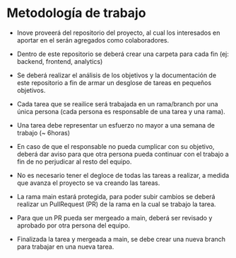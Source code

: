 # Metodología de trabajo

- Inove proveerá del repositorio del proyecto, al cual los interesados en aportar en el serán agregados como colaboradores.
- Dentro de este repositorio se deberá crear una carpeta para cada fin (ej: backend, frontend, analytics)
- Se deberá realizar el análisis de los objetivos y la documentación de este repositorio a fin de armar un desglose de tareas en pequeños objetivos.
- Cada tarea que se reailice será trabajada en un rama/branch por una única persona (cada persona es responsable de una tarea y una rama).
- Una tarea debe representar un esfuerzo no mayor a una semana de trabajo (~ 6horas)
- En caso de que el responsable no pueda cumplicar con su objetivo, deberá dar aviso para que otra persona pueda continuar con el trabajo a fin de no perjudicar al resto del equipo.
- No es necesario tener el degloce de todas las tareas a realizar, a medida que avanza el proyecto se va creando las tareas.


- La rama main estará protegida, para poder subir cambios se deberá realizar un PullRequest (PR) de la rama en la cual se trabajo la tarea.
- Para que un PR pueda ser mergeado a main, deberá ser revisado y aprobado por otra persona del equipo.
- Finalizada la tarea y mergeada a main, se debe crear una nueva branch para trabajar en una nueva tarea.
